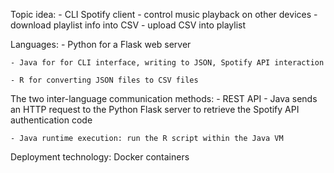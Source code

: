 
Topic idea:
    - CLI Spotify client
        - control music playback on other devices
        - download playlist info into CSV
        - upload CSV into playlist

Languages:
    - Python for a Flask web server
  
    - Java for for CLI interface, writing to JSON, Spotify API interaction

    - R for converting JSON files to CSV files

The two inter-language communication methods:
    - REST API - Java sends an HTTP request to the Python Flask server to retrieve the Spotify API authentication code

    - Java runtime execution: run the R script within the Java VM


Deployment technology: Docker containers
